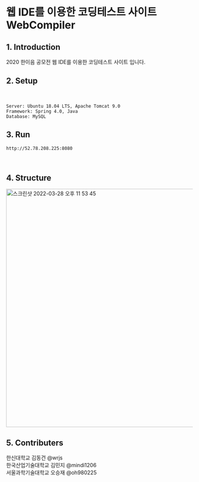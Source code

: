# 웹 IDE를 이용한 코딩테스트 사이트 WebCompiler

## 1. Introduction
2020 한이음 공모전 웹 IDE를 이용한 코딩테스트 사이트 입니다.

## 2. Setup

</br>
    
    Server: Ubuntu 18.04 LTS, Apache Tomcat 9.0
    Framework: Spring 4.0, Java
    Database: MySQL

## 3. Run
    http://52.78.208.225:8080

</br>

## 4. Structure
<img width="643" alt="스크린샷 2022-03-28 오후 11 53 45" src="https://user-images.githubusercontent.com/33858991/160425945-fd90092f-8d00-4ab7-b46c-269c9908ca7a.png">


## 5. Contributers

한신대학교 김동건 @wrjs<br> 
한국산업기술대학교 김민지 @mindi1206<br>
서울과학기술대학교 오승재 @oh980225<br>
